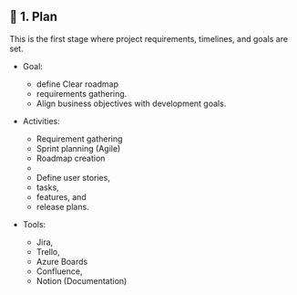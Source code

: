 ## 🔁 1. Plan
This is the first stage where project requirements, timelines, and goals are set.

- Goal:
  - define Clear roadmap
  - requirements gathering.
  - Align business objectives with development goals.
    
- Activities:
  - Requirement gathering
  - Sprint planning (Agile)
  - Roadmap creation
  - 
  - Define user stories,
  - tasks,
  - features, and
  - release plans.

- Tools:
  - Jira,
  - Trello,
  - Azure Boards
  - Confluence,
  - Notion (Documentation)
 







